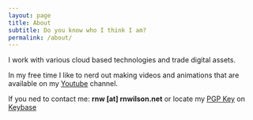 ```yaml
---
layout: page
title: About
subtitle: Do you know who I think I am?
permalink: /about/
---
```

I work with various cloud based technologies
and trade digital assets.

In my free time I like to nerd out making videos and animations that are available on my 
[Youtube](https://www.youtube.com/channel/UCQgGGix-BEjaTVHvdDc-9Fw) channel.

If you ned to contact me: __rnw [at] rnwilson.net__ or locate my [PGP Key]((https://keybase.io/rnwilson)) on [Keybase](https://keybase.io)
